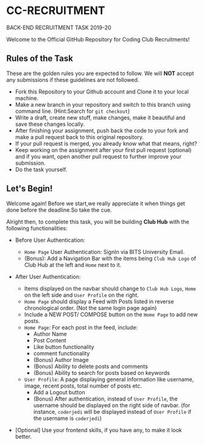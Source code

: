 # CC-RECRUITMENT
BACK-END RECRUITMENT TASK 2019-20

Welcome to the Official GitHub Repository for Coding Club Recruitments! 

## Rules of the Task 

These are the golden rules you are expected to follow. We will **NOT** accept any submissions if these guidelines are not followed.

- Fork this Repository to your Github account and Clone it to your local machine.
- Make a new branch in your repository and switch to this branch using command line. (Hint:Search for `git checkout`)
- Write a draft, create new stuff, make changes, make it beautiful and save these changes locally.
- After finishing your assignment, push back the code to your fork and make a pull request back to this original repository.
- If your pull request is merged, you already know what that means, right?
- Keep working on the assignment after your first pull request (optional) and if you want, open another pull request to further improve your submission. 
- Do the task yourself.

## Let's Begin!

Welcome again! Before we start,we really appreciate it when things get done before the deadline.So take the cue.

Alright then, to complete this task, you will be building **Club Hub** with the following functionalities:

- Before User Authentication:
  - `Home Page` User Authentication: SignIn via BITS University Email.
  - (Bonus): Add a Navigation Bar with the items being `Club Hub Logo` of Club Hub at the left and `Home` next to it.
  
- After User Authentication:
  - Items displayed on the navbar should change to `Club Hub Logo`, `Home` on the left side and `User Profile` on the right.
  - `Home Page` should display a Feed with Posts listed in reverse chronological order. (Not the same login page again)
  - Include a NEW POST/ COMPOSE button on the `Home Page` to add new posts.
  - `Home Page`: For each post in the feed, include:
    - Author Name
    - Post Content
    - Like button functionality
    - comment functionality
    - (Bonus) Author Image
    - (Bonus) Ability to delete posts and comments
    - (Bonus) Ability to search for posts based on keywords
  - `User Profile`: A page displaying general information like username, image, recent posts, total number of posts etc. 
    - Add a Logout button
    - (Bonus) After authentication, instead of `User Profile`, the username should be displayed on the right side of navbar. (for instance, `coderjedi` will be displayed instead of `User Profile` if the username is `coderjedi`)
    
- [Optional] Use your frontend skills, if you have any, to make it look better.
